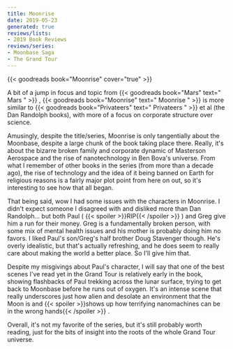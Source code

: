 ```yaml
---
title: Moonrise
date: 2019-05-23
generated: true
reviews/lists:
- 2019 Book Reviews
reviews/series:
- Moonbase Saga
- The Grand Tour
---
```

{{< goodreads book="Moonrise" cover="true" >}}

A bit of a jump in focus and topic from {{< goodreads book="Mars" text=" Mars " >}} , {{< goodreads book="Moonrise" text=" Moonrise " >}} is more similar to {{< goodreads book="Privateers" text=" Privateers " >}} et al (the Dan Randolph books), with more of a focus on corporate structure over science.

Amusingly, despite the title/series, Moonrise is only tangentially about the Moonbase, despite a large chunk of the book taking place there. Really, it's about the bizarre broken family and corporate dynamic of Masterson Aerospace and the rise of nanotechnology in Ben Bova's universe. From what I remember of other books in the series (from more than a decade ago), the rise of technology and the idea of it being banned on Earth for religious reasons is a fairly major plot point from here on out, so it's interesting to see how that all began.

<!--more-->

That being said, wow I had some issues with the characters in Moonrise. I didn't expect someone I disagreed with and disliked more than Dan Randolph... but both Paul (  {{< spoiler >}}RIP{{< /spoiler >}}  ) and Greg give him a run for their money. Greg is a fundamentally broken person, with some mix of mental health issues and his mother is probably doing him no favors. I liked Paul's son/Greg's half brother Doug Stavenger though. He's overly idealistic, but that's actually refreshing, and he does seem to really care about making the world a better place. So I'll give him that.

Despite my misgivings about Paul's character, I will say that one of the best scenes I've read yet in the Grand Tour is relatively early in the book, showing flashbacks of Paul trekking across the lunar surface, trying to get back to Moonbase before he runs out of oxygen. It's an intense scene that really underscores just how alien and desolate an environment that the Moon is and  {{< spoiler >}}shows up how terrifying nanomachines can be in the wrong hands{{< /spoiler >}}  .

Overall, it's not my favorite of the series, but it's still probably worth reading, just for the bits of insight into the roots of the whole Grand Tour universe.



